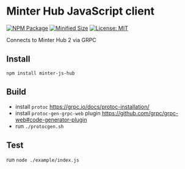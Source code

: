 # Minter Hub JavaScript client

[![NPM Package](https://img.shields.io/npm/v/minter-js-hub.svg?style=flat-square)](https://www.npmjs.org/package/minter-js-hub)
[![Minified Size](https://img.shields.io/bundlephobia/min/minter-js-hub.svg?style=flat-square)](https://bundlephobia.com/result?p=minter-js-hub)
[![License: MIT](https://img.shields.io/badge/License-MIT-yellow.svg)](https://github.com/MinterTeam/mhub2/blob/master/LICENSE)

Connects to Minter Hub 2 via GRPC


## Install

`npm install minter-js-hub`


## Build

- install `protoc` https://grpc.io/docs/protoc-installation/
- install `protoc-gen-grpc-web` plugin https://github.com/grpc/grpc-web#code-generator-plugin
- run `./protocgen.sh`


## Test

run `node ./example/index.js`
